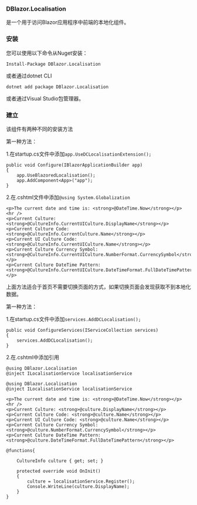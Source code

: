 ###  **DBlazor.Localisation** 

是一个用于访问Blazor应用程序中前端的本地化组件。

###  **安装** 

您可以使用以下命令从Nuget安装：

```
Install-Package DBlazor.Localisation
```

或者通过dotnet CLI

```
dotnet add package DBlazor.Localisation
```

或者通过Visual Studio包管理器。

###  **建立** 

该组件有两种不同的安装方法

第一种方法：

1.在startup.cs文件中添加```app.UseDCLocalisationExtension();```

```
public void Configure(IBlazorApplicationBuilder app)
{
    app.UseBlazoredLocalisation();
    app.AddComponent<App>("app");
}
```

2.在.cshtml文件中添加```@using System.Globalization```

```
<p>The current date and time is: <strong>@DateTime.Now</strong></p>
<hr />
<p>Current Culture: <strong>@CultureInfo.CurrentUICulture.DisplayName</strong></p>
<p>Current Culture Code: <strong>@CultureInfo.CurrentCulture.Name</strong></p>
<p>Current UI Culture Code: <strong>@CultureInfo.CurrentUICulture.Name</strong></p>
<p>Current Culture Currency Symbol: <strong>@CultureInfo.CurrentUICulture.NumberFormat.CurrencySymbol</strong></p>
<p>Current Culture DateTime Pattern: <strong>@CultureInfo.CurrentUICulture.DateTimeFormat.FullDateTimePattern</strong></p>
```

上面方法适合于首页不需要切换页面的方式，如果切换页面会发现获取不到本地化数据。

第一种方法：

1.在startup.cs文件中添加```services.AddDCLocalisation();```

```
public void ConfigureServices(IServiceCollection services)
{
    services.AddDCLocalisation();
}
```

2.在.cshtml中添加引用
```
@using DBlazor.Localisation
@inject ILocalisationService localisationService
```

```
@using DBlazor.Localisation
@inject ILocalisationService localisationService

<p>The current date and time is: <strong>@DateTime.Now</strong></p>
<hr />
<p>Current Culture: <strong>@culture.DisplayName</strong></p>
<p>Current Culture Code: <strong>@culture.Name</strong></p>
<p>Current UI Culture Code: <strong>@culture.Name</strong></p>
<p>Current Culture Currency Symbol: <strong>@culture.NumberFormat.CurrencySymbol</strong></p>
<p>Current Culture DateTime Pattern: <strong>@culture.DateTimeFormat.FullDateTimePattern</strong></p>

@functions{

    CultureInfo culture { get; set; }

    protected override void OnInit()
    {
        culture = localisationService.Register();
        Console.WriteLine(culture.DisplayName);
    }
}
```
